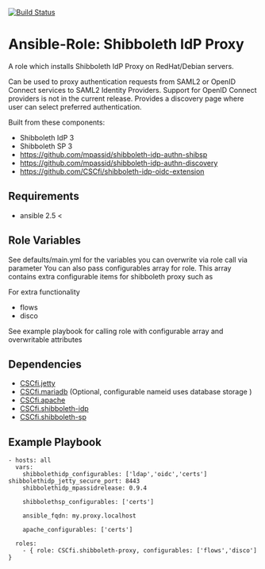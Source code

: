 [![Build Status](https://travis-ci.org/CSCfi/ansible-role-shibboleth-proxy.svg?branch=master)](https://travis-ci.org/CSCfi/ansible-role-shibboleth-proxy)

Ansible-Role: Shibboleth IdP Proxy
=========

A role which installs Shibboleth IdP Proxy on RedHat/Debian servers. 

Can be used to proxy authentication requests from SAML2 or OpenID Connect services to SAML2 Identity Providers. Support for OpenID Connect providers is not in the current release. Provides a discovery page where user can select preferred authentication.

Built from these components:
* Shibboleth IdP 3
* Shibboleth SP 3
* https://github.com/mpassid/shibboleth-idp-authn-shibsp
* https://github.com/mpassid/shibboleth-idp-authn-discovery
* https://github.com/CSCfi/shibboleth-idp-oidc-extension


Requirements
------------
* ansible 2.5 <

Role Variables
--------------

See defaults/main.yml for the variables you can overwrite via role call via parameter
You can also pass configurables array for role. This array contains extra configurable items for shibboleth proxy such as

For extra functionality
* flows
* disco

See example playbook for calling role with configurable array and overwritable attributes

Dependencies
------------

* [CSCfi.jetty](https://github.com/CSCfi/ansible-role-jetty) 
* [CSCfi.mariadb](https://github.com/CSCfi/ansible-role-mariadb) (Optional, configurable nameid uses database storage )
* [CSCfi.apache](https://github.com/CSCfi/ansible-role-apache)
* [CSCfi.shibboleth-idp](https://github.com/CSCfi/ansible-role-shibboleth-idp)
* [CSCfi.shibboleth-sp](https://github.com/CSCfi/ansible-role-shibboleth-sp)

Example Playbook
----------------

    - hosts: all
      vars:
        shibbolethidp_configurables: ['ldap','oidc','certs']
	shibbolethidp_jetty_secure_port: 8443
        shibbolethidp_mpassidrelease: 0.9.4

        shibbolethsp_configurables: ['certs']

        ansible_fqdn: my.proxy.localhost

        apache_configurables: ['certs']
	
      roles:
      	- { role: CSCfi.shibboleth-proxy, configurables: ['flows','disco'] }
